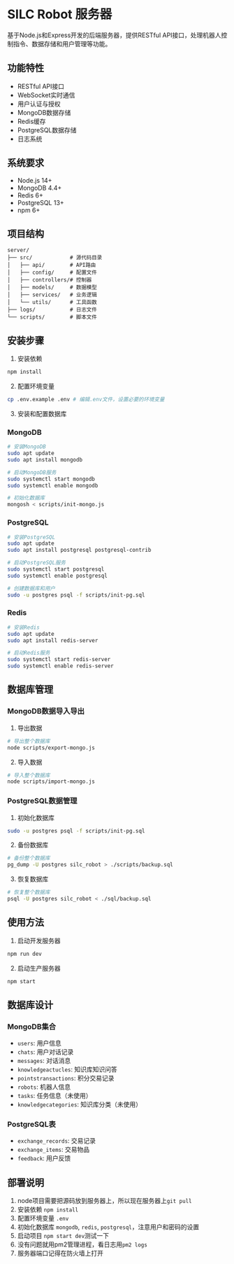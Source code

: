 # SILC Robot 服务器

基于Node.js和Express开发的后端服务器，提供RESTful API接口，处理机器人控制指令、数据存储和用户管理等功能。

## 功能特性

- RESTful API接口
- WebSocket实时通信
- 用户认证与授权
- MongoDB数据存储
- Redis缓存
- PostgreSQL数据存储
- 日志系统

## 系统要求

- Node.js 14+
- MongoDB 4.4+
- Redis 6+
- PostgreSQL 13+
- npm 6+

## 项目结构

```
server/
├── src/            # 源代码目录
│   ├── api/        # API路由
│   ├── config/     # 配置文件
│   ├── controllers/# 控制器
│   ├── models/     # 数据模型
│   ├── services/   # 业务逻辑
│   └── utils/      # 工具函数
├── logs/           # 日志文件
└── scripts/        # 脚本文件
```

## 安装步骤

1. 安装依赖
```bash
npm install
```

2. 配置环境变量
```bash
cp .env.example .env # 编辑.env文件，设置必要的环境变量
```

3. 安装和配置数据库

### MongoDB
```bash
# 安装MongoDB
sudo apt update
sudo apt install mongodb

# 启动MongoDB服务
sudo systemctl start mongodb
sudo systemctl enable mongodb

# 初始化数据库
mongosh < scripts/init-mongo.js
```

### PostgreSQL
```bash
# 安装PostgreSQL
sudo apt update
sudo apt install postgresql postgresql-contrib

# 启动PostgreSQL服务
sudo systemctl start postgresql
sudo systemctl enable postgresql

# 创建数据库和用户
sudo -u postgres psql -f scripts/init-pg.sql
```

### Redis
```bash
# 安装Redis
sudo apt update
sudo apt install redis-server

# 启动Redis服务
sudo systemctl start redis-server
sudo systemctl enable redis-server
```

## 数据库管理

### MongoDB数据导入导出

1. 导出数据
```bash
# 导出整个数据库
node scripts/export-mongo.js
```

2. 导入数据
```bash
# 导入整个数据库
node scripts/import-mongo.js
```

### PostgreSQL数据管理

1. 初始化数据库
```bash
sudo -u postgres psql -f scripts/init-pg.sql
```

2. 备份数据库
```bash
# 备份整个数据库
pg_dump -U postgres silc_robot > ./scripts/backup.sql
```

3. 恢复数据库
```bash
# 恢复整个数据库
psql -U postgres silc_robot < ./sql/backup.sql
```

## 使用方法

1. 启动开发服务器
```bash
npm run dev
```

2. 启动生产服务器
```bash
npm start
```
## 数据库设计

### MongoDB集合
- `users`: 用户信息
- `chats`: 用户对话记录
- `messages`: 对话消息
- `knowledgeactucles`: 知识库知识问答
- `pointstransactions`: 积分交易记录
- `robots`: 机器人信息
- `tasks`: 任务信息（未使用）
- `knowledgecategories`: 知识库分类（未使用）

### PostgreSQL表
- `exchange_records`: 交易记录
- `exchange_items`: 交易物品
- `feedback`: 用户反馈


## 部署说明

1. node项目需要把源码放到服务器上，所以现在服务器上`git pull`
2. 安装依赖 `npm install`
3. 配置环境变量 `.env`
4. 初始化数据库 `mongodb`, `redis`, `postgresql`，注意用户和密码的设置
5. 启动项目 `npm start dev`测试一下
6. 没有问题就用pm2管理进程，看日志用`pm2 logs`
7. 服务器端口记得在防火墙上打开